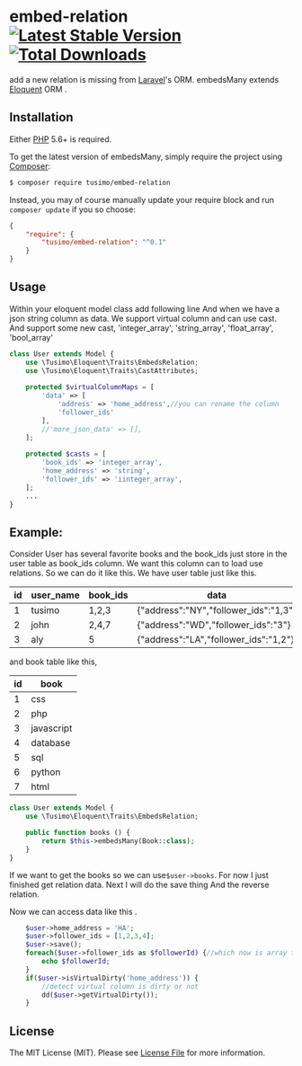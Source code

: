 embed-relation
[![Latest Stable Version](http://img.shields.io/github/release/tusimo/embed-relation.svg)](https://packagist.org/packages/tusimo/embed-relation) [![Total Downloads](http://img.shields.io/packagist/dm/tusimo/embed-relation.svg)](https://packagist.org/packages/tusimo/embed-relation) 
==================
add a new relation is missing from [Laravel](https://laravel.com/)'s ORM. embedsMany extends [Eloquent](https://laravel.com/docs/master/eloquent) ORM .


## Installation

Either [PHP](https://php.net) 5.6+ is required.

To get the latest version of embedsMany, simply require the project using [Composer](https://getcomposer.org):

```bash
$ composer require tusimo/embed-relation
```

Instead, you may of course manually update your require block and run `composer update` if you so choose:

```json
{
    "require": {
        "tusimo/embed-relation": "^0.1"
    }
}
```

## Usage

Within your eloquent model class add following line
And when we have a json string column as data. We support virtual column and can use cast.
And support some new cast, 'integer_array', 'string_array', 'float_array', 'bool_array'
```php
class User extends Model {
    use \Tusimo\Eloquent\Traits\EmbedsRelation;
    use \Tusimo\Eloquent\Traits\CastAttributes;
    
    protected $virtualColumnMaps = [
        'data' => [
            'address' => 'home_address',//you can rename the column
            'follower_ids'
        ],
        //'more_json_data' => [],
    ];
    
    protected $casts = [
        'book_ids' => 'integer_array',
        'home_address' => 'string',
        'follower_ids' => 'iinteger_array',
    ];
    ...
}
```

## Example:
Consider User has several favorite books and the book_ids just store in the user table as book_ids column.
We want this column can to load use relations.
So we can do it like this.
We have user table just like this.

| id | user_name | book_ids | data |
|----|-----------|----------|------|
| 1  | tusimo    | 1,2,3    |{"address":"NY","follower_ids":"1,3"}|
| 2  | john      | 2,4,7    |{"address":"WD","follower_ids":"3"}|
| 3  | aly       | 5        |{"address":"LA","follower_ids":"1,2"}|

and book table like this,

| id | book       |
|----|------------|
| 1  | css        |
| 2  | php        |
| 3  | javascript |
| 4  | database   |
| 5  | sql        |
| 6  | python     |
| 7  | html       |

```php
class User extends Model {
    use \Tusimo\Eloquent\Traits\EmbedsRelation;

    public function books () {
        return $this->embedsMany(Book::class);
    }
}
```

If we want to get the books so we can use`$user->books`.
For now I just finished get relation data.
Next I will do the save thing And the reverse relation.

Now we can access data like this .

```php
    $user->home_address = 'HA';
    $user->follower_ids = [1,2,3,4];
    $user->save();
    foreach($user->follower_ids as $followerId) {//which now is array type
        echo $followerId;
    }
    if($user->isVirtualDirty('home_address')) {
        //detect virtual column is dirty or not 
        dd($user->getVirtualDirty());
    }
```

## License

The MIT License (MIT). Please see [License File](LICENSE) for more information.

[link-contributors]: ../../contributors
